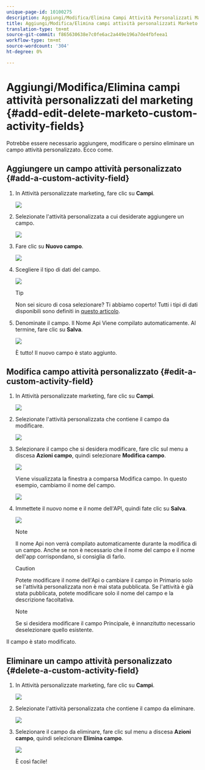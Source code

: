 ```yaml
---
unique-page-id: 10100275
description: Aggiungi/Modifica/Elimina Campi Attività Personalizzati Marketo - Documenti Marketo - Documentazione Prodotto
title: Aggiungi/Modifica/Elimina campi attività personalizzati Marketo
translation-type: tm+mt
source-git-commit: f865630638e7c0fe6ac2a449e196a7de4fbfeea1
workflow-type: tm+mt
source-wordcount: '304'
ht-degree: 0%

---
```



# Aggiungi/Modifica/Elimina campi attività personalizzati del marketing {#add-edit-delete-marketo-custom-activity-fields}

Potrebbe essere necessario aggiungere, modificare o persino eliminare un campo attività personalizzato. Ecco come.

## Aggiungere un campo attività personalizzato {#add-a-custom-activity-field}

1. In Attività personalizzate marketing, fare clic su **Campi**.

   ![](assets/one-3.png)

1. Selezionate l&#39;attività personalizzata a cui desiderate aggiungere un campo.

   ![](assets/two-3.png)

1. Fare clic su **Nuovo campo**.

   ![](assets/three-3.png)

1. Scegliere il tipo di dati del campo.

   ![](assets/four-3.png)

   >[!TIP]
   >
   >Non sei sicuro di cosa selezionare? Ti abbiamo coperto! Tutti i tipi di dati disponibili sono definiti in [questo articolo](/help/marketo/product-docs/administration/field-management/custom-field-type-glossary.md).

1. Denominate il campo. Il Nome Api Viene compilato automaticamente. Al termine, fare clic su **Salva**.

   ![](assets/five-3.png)

   È tutto! Il nuovo campo è stato aggiunto.

## Modifica campo attività personalizzato {#edit-a-custom-activity-field}

1. In Attività personalizzate marketing, fare clic su **Campi**.

   ![](assets/one-3.png)

1. Selezionate l&#39;attività personalizzata che contiene il campo da modificare.

   ![](assets/seven.png)

1. Selezionare il campo che si desidera modificare, fare clic sul menu a discesa **Azioni campo**, quindi selezionare **Modifica campo**.

   ![](assets/eight.png)

   Viene visualizzata la finestra a comparsa Modifica campo. In questo esempio, cambiamo il nome del campo.

   ![](assets/nine.png)

1. Immettete il nuovo nome e il nome dell&#39;API, quindi fate clic su **Salva**.

   ![](assets/ten.png)

   >[!NOTE]
   >
   >Il nome Api non verrà compilato automaticamente durante la modifica di un campo. Anche se non è necessario che il nome del campo e il nome dell&#39;app corrispondano, si consiglia di farlo.

   >[!CAUTION]
   >
   >Potete modificare il nome dell&#39;Api o cambiare il campo in Primario solo se l&#39;attività personalizzata non è mai stata pubblicata. Se l&#39;attività è già stata pubblicata, potete modificare solo il nome del campo e la descrizione facoltativa.

   >[!NOTE]
   >
   >Se si desidera modificare il campo Principale, è innanzitutto necessario deselezionare quello esistente.

Il campo è stato modificato.

## Eliminare un campo attività personalizzato {#delete-a-custom-activity-field}

1. In Attività personalizzate marketing, fare clic su **Campi**.

   ![](assets/one-3.png)

1. Selezionate l&#39;attività personalizzata che contiene il campo da eliminare.

   ![](assets/twelve.png)

1. Selezionare il campo da eliminare, fare clic sul menu a discesa **Azioni campo**, quindi selezionare **Elimina campo**.

   ![](assets/thirteen.png)

   È così facile!
